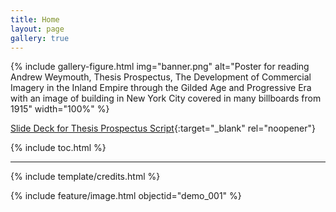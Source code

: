 ```yaml
---
title: Home
layout: page
gallery: true
---
```


{% include gallery-figure.html img="banner.png" alt="Poster for reading Andrew Weymouth, Thesis Prospectus, The Development of Commercial Imagery in the Inland Empire through the Gilded Age and Progressive Era with an image of building in New York City covered in many billboards from 1915" width="100%" %}

[Slide Deck for Thesis Prospectus Script](https://indd.adobe.com/view/e6039864-8f45-41c3-9652-98f4e7a312ae){:target="_blank" rel="noopener"} 

{% include toc.html %}

------

{% include template/credits.html %}

{% include feature/image.html objectid="demo_001" %}
